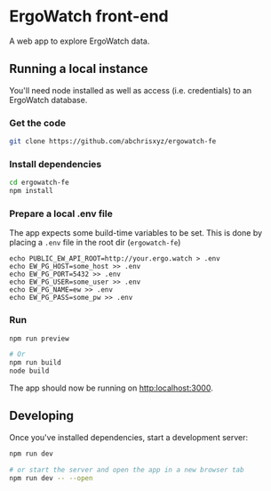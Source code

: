 # ErgoWatch front-end

A web app to explore ErgoWatch data.

## Running a local instance

You'll need node installed as well as access (i.e. credentials) to an ErgoWatch database.

### Get the code

```bash
git clone https://github.com/abchrisxyz/ergowatch-fe
```

### Install dependencies

```bash
cd ergowatch-fe
npm install
```

### Prepare a local .env file

The app expects some build-time variables to be set.
This is done by placing a `.env` file in the root dir (`ergowatch-fe`)

```
echo PUBLIC_EW_API_ROOT=http://your.ergo.watch > .env
echo EW_PG_HOST=some_host >> .env
echo EW_PG_PORT=5432 >> .env
echo EW_PG_USER=some_user >> .env
echo EW_PG_NAME=ew >> .env
echo EW_PG_PASS=some_pw >> .env
```

### Run

```bash
npm run preview

# Or
npm run build
node build
```

The app should now be running on [http:localhost:3000](http:localhost:3000).

## Developing

Once you've installed dependencies, start a development server:

```bash
npm run dev

# or start the server and open the app in a new browser tab
npm run dev -- --open
```
